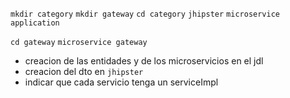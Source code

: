 `mkdir category`
`mkdir gateway`
`cd category`
`jhipster`
`microservice application`

`cd gateway`
`microservice gateway`

- creacion de las entidades y de los microservicios en el jdl
- creacion del dto en `jhipster`
- indicar que cada servicio tenga un serviceImpl